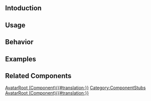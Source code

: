 <languages></languages> <translate>

## Intoduction

## Usage

## Behavior

## Examples

## Related Components

</translate>

[AvatarRoot
(Component){{#translation:}}](Category:Components{{#translation:}} "wikilink")
[Category:ComponentStubs](Category:ComponentStubs "wikilink")
[AvatarRoot
(Component){{#translation:}}](Category:Components:Users:Common_Avatar_System{{#translation:}} "wikilink")